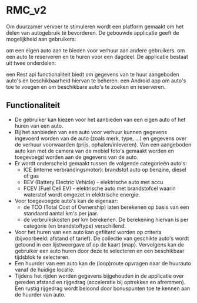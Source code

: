 # RMC_v2

Om duurzamer vervoer te stimuleren wordt een platform gemaakt om het delen van autogebruik te bevorderen. De gebouwde applicatie geeft de mogelijkheid aan gebruikers:

om een eigen auto aan te bieden voor verhuur aan andere gebruikers.
om een auto te reserveren en te huren voor een dagdeel.
De applicatie bestaat uit twee onderdelen:

een Rest api functionaliteit biedt om gegevens van te huur aangeboden auto's en beschikbaarheid hiervan te beheren.
een Android app om auto's toe te voegen en om beschikbare auto's te zoeken en reserveren.

## Functionaliteit

- De gebruiker kan kiezen voor het aanbieden van een eigen auto of het huren van een auto.
- Bij het aanbieden van een auto voor verhuur kunnen gegevens ingevoerd worden van de auto (zoals merk, type, ...) en gegevens over de verhuur voorwaarden (prijs, ophalen/inleveren). Van een aangeboden auto kan met de camera van de mobiel foto's gemaakt worden en toegevoegd worden aan de gegevens van de auto.
- Er wordt onderscheid gemaakt tussen de volgende categorieën auto's:
    - ICE (interne verbrandingsmotor): brandstof auto op benzine, diesel of gas
    - BEV (Battery Electric Vehicle) - elektrische auto met accu
    - FCEV (Fuel Cell EV) - elektrische auto met brandstofcel waarin waterstof wordt omgezet in elektrische energie. 
- Voor toegevoegde auto's kan de eigenaar:
    - de TCO (Total Cost of Ownership) laten berekenen op basis van een standaard aantal km's per jaar.
    - de verbruikskosten per km berekenen. De berekening hiervan is per categorie (en brandstoftype) verschillend. 
- Voor het huren van een auto kan gefilterd worden op criteria (bijvoorbeeld: afstand of tarief). De collectie van geschikte auto's wordt getoond in een lijstweergave of op de         kaart (map). Vervolgens kan de gebruiker een auto huren door deze te selecteren en een beschikbaar tijdsblok te selecteren.
- Een huurder van een auto kan de (loop)route opvragen naar de huurauto vanaf de huidige locatie.
- Tijdens het rijden worden gegevens bijgehouden in de applicatie over gereden afstand en rijgedrag (acceleratie bij optrekken en afremmen). Een rustig rijgedrag wordt beloond         door bonuspunten toe te kennen aan de huurder van auto.


